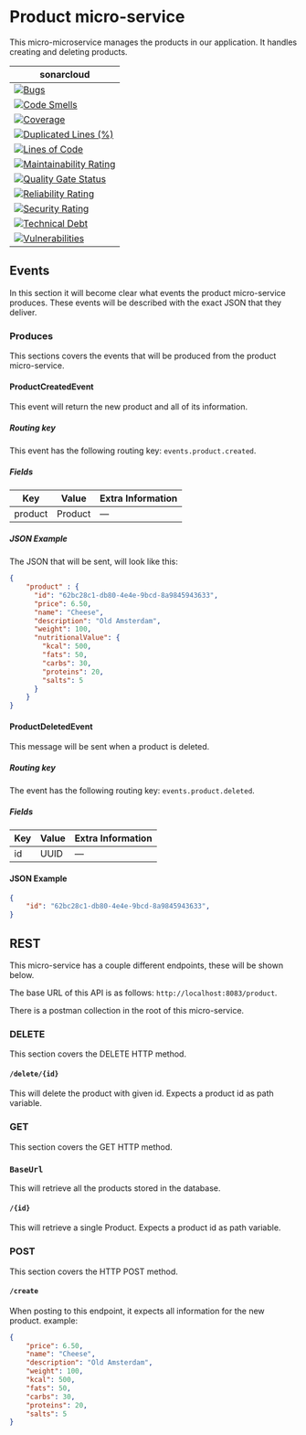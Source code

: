# Product micro-service
This micro-microservice manages the products in our application. It handles creating and deleting products.

| **sonar**cloud                                                                                                                                                                                                                             |
|--------------------------------------------------------------------------------------------------------------------------------------------------------------------------------------------------------------------------------------------|
| [![Bugs](https://sonarcloud.io/api/project_badges/measure?project=nl.softwarestrijders.waiter%3Aproduct&metric=bugs)](https://sonarcloud.io/summary/new_code?id=nl.softwarestrijders.waiter%3Aproduct)                                     |
| [![Code Smells](https://sonarcloud.io/api/project_badges/measure?project=nl.softwarestrijders.waiter%3Aproduct&metric=code_smells)](https://sonarcloud.io/summary/new_code?id=nl.softwarestrijders.waiter%3Aproduct)                       |
| [![Coverage](https://sonarcloud.io/api/project_badges/measure?project=nl.softwarestrijders.waiter%3Aproduct&metric=coverage)](https://sonarcloud.io/summary/new_code?id=nl.softwarestrijders.waiter%3Aproduct)                             |
| [![Duplicated Lines (%)](https://sonarcloud.io/api/project_badges/measure?project=nl.softwarestrijders.waiter%3Aproduct&metric=duplicated_lines_density)](https://sonarcloud.io/summary/new_code?id=nl.softwarestrijders.waiter%3Aproduct) |
| [![Lines of Code](https://sonarcloud.io/api/project_badges/measure?project=nl.softwarestrijders.waiter%3Aproduct&metric=ncloc)](https://sonarcloud.io/summary/new_code?id=nl.softwarestrijders.waiter%3Aproduct)                           |
| [![Maintainability Rating](https://sonarcloud.io/api/project_badges/measure?project=nl.softwarestrijders.waiter%3Aproduct&metric=sqale_rating)](https://sonarcloud.io/summary/new_code?id=nl.softwarestrijders.waiter%3Aproduct)           |
| [![Quality Gate Status](https://sonarcloud.io/api/project_badges/measure?project=nl.softwarestrijders.waiter%3Aproduct&metric=alert_status)](https://sonarcloud.io/summary/new_code?id=nl.softwarestrijders.waiter%3Aproduct)              |
| [![Reliability Rating](https://sonarcloud.io/api/project_badges/measure?project=nl.softwarestrijders.waiter%3Aproduct&metric=reliability_rating)](https://sonarcloud.io/summary/new_code?id=nl.softwarestrijders.waiter%3Aproduct)         |
| [![Security Rating](https://sonarcloud.io/api/project_badges/measure?project=nl.softwarestrijders.waiter%3Aproduct&metric=security_rating)](https://sonarcloud.io/summary/new_code?id=nl.softwarestrijders.waiter%3Aproduct)               |
| [![Technical Debt](https://sonarcloud.io/api/project_badges/measure?project=nl.softwarestrijders.waiter%3Aproduct&metric=sqale_index)](https://sonarcloud.io/summary/new_code?id=nl.softwarestrijders.waiter%3Aproduct)                    |
| [![Vulnerabilities](https://sonarcloud.io/api/project_badges/measure?project=nl.softwarestrijders.waiter%3Aproduct&metric=vulnerabilities)](https://sonarcloud.io/summary/new_code?id=nl.softwarestrijders.waiter%3Aproduct)               |

## Events
In this section it will become clear what events the product micro-service produces. These events will be described with the exact JSON that they deliver.

### Produces
This sections covers the events that will be produced from the product micro-service.

#### ProductCreatedEvent
This event will return the new product and all of its information.

##### Routing key
This event has the following routing key: `events.product.created`.

##### Fields
| Key     | Value   | Extra Information              |
|---------|---------|--------------------------------|
| product | Product | —                              |


##### JSON Example
The JSON that will be sent, will look like this:
```json
{
    "product" : {
      "id": "62bc28c1-db80-4e4e-9bcd-8a9845943633",
      "price": 6.50,
      "name": "Cheese",
      "description": "Old Amsterdam",
      "weight": 100,
      "nutritionalValue": {
        "kcal": 500,
        "fats": 50,
        "carbs": 30,
        "proteins": 20,
        "salts": 5
      }
    }
}
```

#### ProductDeletedEvent
This message will be sent when a product is deleted.

##### Routing key
The event has the following routing key: `events.product.deleted`.

##### Fields
| Key | Value  | Extra Information              |
|-----|--------|--------------------------------|
| id  | UUID   | —                              |

#### JSON Example
```json
{
    "id": "62bc28c1-db80-4e4e-9bcd-8a9845943633",
}
```

## REST
This micro-service has a couple different endpoints, these will be shown below.

The base URL of this API is as follows: `http://localhost:8083/product`.

There is a postman collection in the root of this micro-service.

### DELETE
This section covers the DELETE HTTP method.

#### `/delete/{id}`
This will delete the product with given id.
Expects a product id as path variable.

### GET
This section covers the GET HTTP method.

### `BaseUrl`
This will retrieve all the products stored in the database.

#### `/{id}`
This will retrieve a single Product.
Expects a product id as path variable.

### POST
This section covers the HTTP POST method.

#### `/create`
When posting to this endpoint, it expects all information for the new product. example:
```json
{
    "price": 6.50,
    "name": "Cheese",
    "description": "Old Amsterdam",
    "weight": 100,
    "kcal": 500,
    "fats": 50,
    "carbs": 30,
    "proteins": 20,
    "salts": 5
}
```

